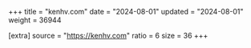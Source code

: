 +++
title = "kenhv.com"
date = "2024-08-01"
updated = "2024-08-01"
weight = 36944

[extra]
source = "https://kenhv.com"
ratio = 6
size = 36
+++
